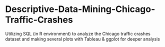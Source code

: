 # Descriptive-Data-Mining-Chicago-Traffic-Crashes
Utilizing SQL (in R environment) to analyze the Chicago traffic crashes dataset and making several plots with Tableau &amp; ggplot for deeper analysis
